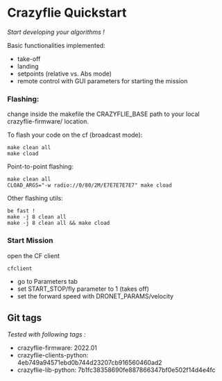 # Crazyflie Quickstart
_Start developing your algorithms !_

Basic functionalities implemented: 
- take-off  
- landing
- setpoints (relative vs. Abs mode)
- remote control with GUI parameters for starting the mission

### Flashing:
change inside the makefile the CRAZYFLIE_BASE path to your local crazyflie-firmware/ location.

To flash your code on the cf (broadcast mode): 
``` 
make clean all
make cload 
```


Point-to-point flashing: 
```
make clean all
CLOAD_ARGS="-w radio://0/80/2M/E7E7E7E7E7" make cload
```

Other flashing utils:
```
be fast !
make -j 8 clean all 
make -j 8 clean all && make cload
```


### Start Mission
open the CF client
```
cfclient
```
- go to Parameters tab
- set START_STOP/fly parameter to 1 (takes off)
- set the forward speed with DRONET_PARAMS/velocity

## Git tags

_Tested with following tags :_
- crazyflie-firmware: 2022.01
- crazyflie-clients-python: 4eb749a94571ebd0b744d23207cb916560460ad2
- crazyflie-lib-python: 7b1fc38358690fe887866347bf0e502f14d4e4fc
